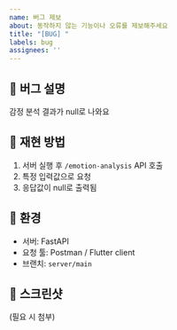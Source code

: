 ```yaml
---
name: 버그 제보
about: 동작하지 않는 기능이나 오류를 제보해주세요
title: "[BUG] "
labels: bug
assignees: ''
---
```


## 🐞 버그 설명
감정 분석 결과가 null로 나와요

## 🔁 재현 방법
1. 서버 실행 후 `/emotion-analysis` API 호출
2. 특정 입력값으로 요청
3. 응답값이 null로 출력됨

## 📱 환경
- 서버: FastAPI
- 요청 툴: Postman / Flutter client
- 브랜치: `server/main`

## 📸 스크린샷
(필요 시 첨부)